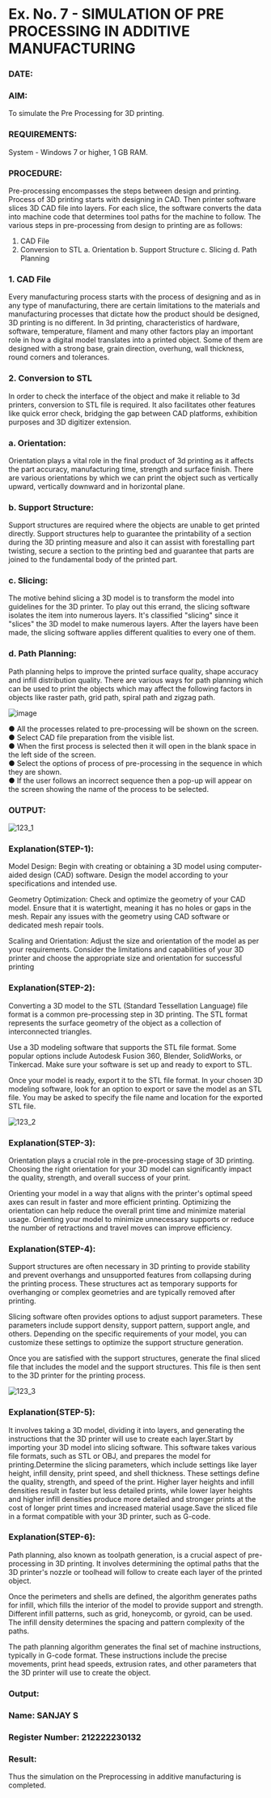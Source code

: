 # Ex. No. 7 - SIMULATION OF PRE PROCESSING IN ADDITIVE MANUFACTURING
### DATE: 
### AIM:
To simulate the Pre Processing for 3D printing.

### REQUIREMENTS:
 System - Windows 7 or higher, 1 GB RAM.

### PROCEDURE:
 Pre-processing encompasses the steps between design and printing. Process of 3D printing starts with designing in CAD. Then printer software slices 3D CAD file into layers. For each slice, the software converts the data into machine code that determines tool paths for the machine to follow. The various steps in pre-processing from design to printing are as follows:

 1)	CAD File
 2)	Conversion to STL a. Orientation b. Support Structure c. Slicing d. Path Planning

### 1. CAD File
 Every manufacturing process starts with the process of designing and as in any type of manufacturing, there are certain limitations to the materials and manufacturing processes that dictate how the product should be designed, 3D printing is no different. In 3d printing, characteristics of hardware, software, temperature, filament and many other factors play an important role in how a digital model translates into a printed object. Some of them are designed with a strong base, grain direction, overhung, wall thickness, round corners and tolerances.

### 2. Conversion to STL
 In order to check the interface of the object and make it reliable to 3d printers, conversion to STL file is required. It also facilitates other features like quick error check, bridging the gap between CAD platforms, exhibition purposes and 3D digitizer extension.

### a. Orientation:
 Orientation plays a vital role in the final product of 3d printing as it affects the part accuracy, manufacturing time, strength and surface finish. There are various orientations by which we can print the object such as vertically upward, vertically downward and in horizontal plane.

### b. Support Structure:
 Support structures are required where the objects are unable to get printed directly. Support structures help to guarantee the printability of a section during the 3D printing measure and also it can assist with forestalling part twisting, secure a section to the printing bed and guarantee that parts are joined to the fundamental body of the printed part.

### c. Slicing:
 The motive behind slicing a 3D model is to transform the model into guidelines for the 3D printer. To play out this errand, the slicing software isolates the item into numerous layers. It's classified "slicing" since it "slices" the 3D model to make numerous layers. After the layers have been made, the slicing software applies different qualities to every one of them.

### d. Path Planning:
 Path planning helps to improve the printed surface quality, shape accuracy and infill distribution quality. There are various ways for path planning which can be used to print the objects which may affect the following factors in objects like raster path, grid path, spiral path and zigzag path.

![image](https://github.com/Sellakumar1987/Ex.-No.-7---SIMULATION-OF-PRE--PROCESSING-IN-ADDITIVE-MANUFACTURING/assets/113594316/baef8515-67d7-4c96-accc-4ee88035c9e7)

 ●	All the processes related to pre-processing will be shown on the screen.<br>
 ●	Select CAD file preparation from the visible list.<br>
 ●	When the first process is selected then it will open in the blank space in the left side of the screen.<br>
 ●	Select the options of process of pre-processing in the sequence in which they are shown.<br>
 ●	If the user follows an incorrect sequence then a pop-up will appear on the screen showing the name of the process to be selected.<br>

### OUTPUT:
![123_1](https://github.com/Sellakumar1987/Ex.-No.-7---SIMULATION-OF-PRE--PROCESSING-IN-ADDITIVE-MANUFACTURING/assets/113594316/ec8dafd7-cb7c-4a5b-936c-41e86a32a9da)
### Explanation(STEP-1):
Model Design: Begin with creating or obtaining a 3D model using computer-aided design (CAD) software. Design the model according to your specifications and intended use.

Geometry Optimization: Check and optimize the geometry of your CAD model. Ensure that it is watertight, meaning it has no holes or gaps in the mesh. Repair any issues with the geometry using CAD software or dedicated mesh repair tools.

Scaling and Orientation: Adjust the size and orientation of the model as per your requirements. Consider the limitations and capabilities of your 3D printer and choose the appropriate size and orientation for successful printing

### Explanation(STEP-2):
Converting a 3D model to the STL (Standard Tessellation Language) file format is a common pre-processing step in 3D printing. The STL format represents the surface geometry of the object as a collection of interconnected triangles.

Use a 3D modeling software that supports the STL file format. Some popular options include Autodesk Fusion 360, Blender, SolidWorks, or Tinkercad. Make sure your software is set up and ready to export to STL.

Once your model is ready, export it to the STL file format. In your chosen 3D modeling software, look for an option to export or save the model as an STL file. You may be asked to specify the file name and location for the exported STL file.

![123_2](https://github.com/Sellakumar1987/Ex.-No.-7---SIMULATION-OF-PRE--PROCESSING-IN-ADDITIVE-MANUFACTURING/assets/113594316/c071a941-e5b4-4b31-af63-5f9fe08cd0fb)

### Explanation(STEP-3):
Orientation plays a crucial role in the pre-processing stage of 3D printing. Choosing the right orientation for your 3D model can significantly impact the quality, strength, and overall success of your print.

Orienting your model in a way that aligns with the printer's optimal speed axes can result in faster and more efficient printing. Optimizing the orientation can help reduce the overall print time and minimize material usage. Orienting your model to minimize unnecessary supports or reduce the number of retractions and travel moves can improve efficiency.

### Explanation(STEP-4):
Support structures are often necessary in 3D printing to provide stability and prevent overhangs and unsupported features from collapsing during the printing process. These structures act as temporary supports for overhanging or complex geometries and are typically removed after printing.

Slicing software often provides options to adjust support parameters. These parameters include support density, support pattern, support angle, and others. Depending on the specific requirements of your model, you can customize these settings to optimize the support structure generation.

Once you are satisfied with the support structures, generate the final sliced file that includes the model and the support structures. This file is then sent to the 3D printer for the printing process.

![123_3](https://github.com/Sellakumar1987/Ex.-No.-7---SIMULATION-OF-PRE--PROCESSING-IN-ADDITIVE-MANUFACTURING/assets/113594316/ebb3a944-eeb0-45e8-9841-d58997840c54)

### Explanation(STEP-5):
It involves taking a 3D model, dividing it into layers, and generating the instructions that the 3D printer will use to create each layer.Start by importing your 3D model into slicing software. This software takes various file formats, such as STL or OBJ, and prepares the model for printing.Determine the slicing parameters, which include settings like layer height, infill density, print speed, and shell thickness. These settings define the quality, strength, and speed of the print. Higher layer heights and infill densities result in faster but less detailed prints, while lower layer heights and higher infill densities produce more detailed and stronger prints at the cost of longer print times and increased material usage.Save the sliced file in a format compatible with your 3D printer, such as G-code.
<br>
### Explanation(STEP-6):
Path planning, also known as toolpath generation, is a crucial aspect of pre-processing in 3D printing. It involves determining the optimal paths that the 3D printer's nozzle or toolhead will follow to create each layer of the printed object.

Once the perimeters and shells are defined, the algorithm generates paths for infill, which fills the interior of the model to provide support and strength. Different infill patterns, such as grid, honeycomb, or gyroid, can be used. The infill density determines the spacing and pattern complexity of the paths.

The path planning algorithm generates the final set of machine instructions, typically in G-code format. These instructions include the precise movements, print head speeds, extrusion rates, and other parameters that the 3D printer will use to create the object.

### Output:

### Name: SANJAY S
### Register Number: 212222230132

### Result: 
 Thus the simulation on the Preprocessing in additive manufacturing is completed.

